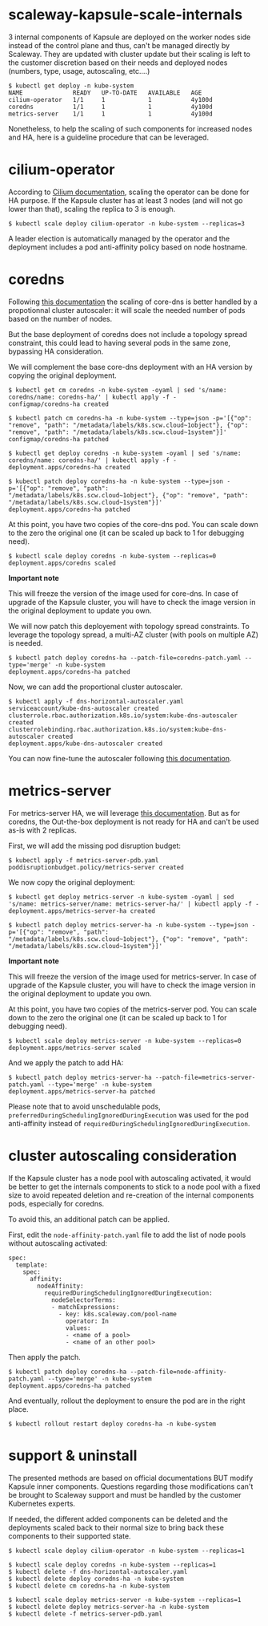 scaleway-kapsule-scale-internals
================================

3 internal components of Kapsule are deployed on the worker nodes side instead of the control plane and thus, can't be managed directly by Scaleway. They are updated with cluster update but their scaling is left to the customer discretion based on their needs and deployed nodes (numbers, type, usage, autoscaling, etc....)

```
$ kubectl get deploy -n kube-system
NAME              READY   UP-TO-DATE   AVAILABLE   AGE
cilium-operator   1/1     1            1           4y100d
coredns           1/1     1            1           4y100d
metrics-server    1/1     1            1           4y100d
```

Nonetheless, to help the scaling of such components for increased nodes and HA, here is a guideline procedure that can be leveraged.

cilium-operator
===============

According to [Cilium documentation](https://docs.cilium.io/en/stable/internals/cilium_operator/#highly-available-cilium-operator), scaling the operator can be done for HA purpose. If the Kapsule cluster has at least 3 nodes (and will not go lower than that), scaling the replica to 3 is enough.

```
$ kubectl scale deploy cilium-operator -n kube-system --replicas=3
```

A leader election is automatically managed by the operator and the deployment includes a pod anti-affinity policy based on node hostname.

coredns
=======

Following [this documentation](https://kubernetes.io/docs/tasks/administer-cluster/dns-horizontal-autoscaling/) the scaling of core-dns is better handled by a propotionnal cluster autoscaler: it will scale the needed number of pods based on the number of nodes. 

But the base deployment of coredns does not include a topology spread constraint, this could lead to having several pods in the same zone, bypassing HA consideration.

We will complement the base core-dns deployment with an HA version by copying the original deployment.

```
$ kubectl get cm coredns -n kube-system -oyaml | sed 's/name: coredns/name: coredns-ha/' | kubectl apply -f -
configmap/coredns-ha created

$ kubectl patch cm coredns-ha -n kube-system --type=json -p='[{"op": "remove", "path": "/metadata/labels/k8s.scw.cloud~1object"}, {"op": "remove", "path": "/metadata/labels/k8s.scw.cloud~1system"}]'
configmap/coredns-ha patched

$ kubectl get deploy coredns -n kube-system -oyaml | sed 's/name: coredns/name: coredns-ha/' | kubectl apply -f -
deployment.apps/coredns-ha created

$ kubectl patch deploy coredns-ha -n kube-system --type=json -p='[{"op": "remove", "path": "/metadata/labels/k8s.scw.cloud~1object"}, {"op": "remove", "path": "/metadata/labels/k8s.scw.cloud~1system"}]'
deployment.apps/coredns-ha patched
```

At this point, you have two copies of the core-dns pod. You can scale down to the zero the original one (it can be scaled up back to 1 for debugging need).

```
$ kubectl scale deploy coredns -n kube-system --replicas=0
deployment.apps/coredns scaled
```

**Important note**

This will freeze the version of the image used for core-dns. In case of upgrade of the Kapsule cluster, you will have to check the image version in the original deployment to update you own.

We will now patch this deployement with topology spread constraints. To leverage the topology spread, a multi-AZ cluster (with pools on multiple AZ) is needed.

```
$ kubectl patch deploy coredns-ha --patch-file=coredns-patch.yaml --type='merge' -n kube-system
deployment.apps/coredns-ha patched
```

Now, we can add the proportional cluster autoscaler.

```
$ kubectl apply -f dns-horizontal-autoscaler.yaml
serviceaccount/kube-dns-autoscaler created
clusterrole.rbac.authorization.k8s.io/system:kube-dns-autoscaler created
clusterrolebinding.rbac.authorization.k8s.io/system:kube-dns-autoscaler created
deployment.apps/kube-dns-autoscaler created
```

You can now fine-tune the autoscaler following [this documentation](https://kubernetes.io/docs/tasks/administer-cluster/dns-horizontal-autoscaling/#tuning-autoscaling-parameters).

metrics-server
==============

For metrics-server HA, we will leverage [this documentation](https://github.com/kubernetes-sigs/metrics-server?tab=readme-ov-file#high-availability). But as for coredns, the Out-the-box deployment is not ready for HA and can't be used as-is with 2 replicas.

First, we will add the missing pod disruption budget:

```
$ kubectl apply -f metrics-server-pdb.yaml
poddisruptionbudget.policy/metrics-server created
```

We now copy the original deployment:

```
$ kubectl get deploy metrics-server -n kube-system -oyaml | sed 's/name: metrics-server/name: metrics-server-ha/' | kubectl apply -f -
deployment.apps/metrics-server-ha created

$ kubectl patch deploy metrics-server-ha -n kube-system --type=json -p='[{"op": "remove", "path": "/metadata/labels/k8s.scw.cloud~1object"}, {"op": "remove", "path": "/metadata/labels/k8s.scw.cloud~1system"}]'
```

**Important note**

This will freeze the version of the image used for metrics-server. In case of upgrade of the Kapsule cluster, you will have to check the image version in the original deployment to update you own.

At this point, you have two copies of the metrics-server pod. You can scale down to the zero the original one (it can be scaled up back to 1 for debugging need).

```
$ kubectl scale deploy metrics-server -n kube-system --replicas=0
deployment.apps/metrics-server scaled
```

And we apply the patch to add HA:

```
$ kubectl patch deploy metrics-server-ha --patch-file=metrics-server-patch.yaml --type='merge' -n kube-system
deployment.apps/metrics-server-ha patched
```

Please note that to avoid unschedulable pods, `preferredDuringSchedulingIgnoredDuringExecution` was used for the pod anti-affinity instead of `requiredDuringSchedulingIgnoredDuringExecution`.

cluster autoscaling consideration
=================================

If the Kapsule cluster has a node pool with autoscaling activated, it would be better to get the internals components to stick to a node pool with a fixed size to avoid repeated deletion and re-creation of the internal components pods, especially for coredns.

To avoid this, an additional patch can be applied.

First, edit the `node-affinity-patch.yaml` file to add the list of node pools without autoscaling activated:

```
spec:
  template:
    spec:
      affinity:
        nodeAffinity:
          requiredDuringSchedulingIgnoredDuringExecution:
            nodeSelectorTerms:
            - matchExpressions:
              - key: k8s.scaleway.com/pool-name
                operator: In
                values:
                - <name of a pool>
                - <name of an other pool>
```

Then apply the patch.

```
$ kubectl patch deploy coredns-ha --patch-file=node-affinity-patch.yaml --type='merge' -n kube-system
deployment.apps/coredns-ha patched
```

And eventually, rollout the deployment to ensure the pod are in the right place.

```
$ kubectl rollout restart deploy coredns-ha -n kube-system
```


support & uninstall
===================

The presented methods are based on official documentations BUT modify Kapsule inner components. Questions regarding those modifications can't be brought to Scaleway support and must be handled by the customer Kubernetes experts.

If needed, the different added components can be deleted and the deployments scaled back to their normal size to bring back these components to their supported state.

```
$ kubectl scale deploy cilium-operator -n kube-system --replicas=1
```

```
$ kubectl scale deploy coredns -n kube-system --replicas=1
$ kubectl delete -f dns-horizontal-autoscaler.yaml
$ kubectl delete deploy coredns-ha -n kube-system
$ kubectl delete cm coredns-ha -n kube-system
```

```
$ kubectl scale deploy metrics-server -n kube-system --replicas=1
$ kubectl delete deploy metrics-server-ha -n kube-system
$ kubectl delete -f metrics-server-pdb.yaml
```

